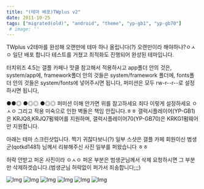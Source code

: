 ```yaml
---
title: "(테마 배포)TWplus v2"
date: 2011-10-25
tags: ["migrated(old)", "android", "theme", "yp-gb1", "yp-gb70"]
 # image: ''
---
```

TWplus v2테마를 완성해 오랜만에 테마 하나 올립니다(?) 오랜만이라 해야하나?ㅇㅅㅇ
일단 배포 합니다 테스트를 거쳤고 최적화도 진행되어 완성된 테마입니다.

터치위즈 4.5는 갤플 카페나 맛클 참고해서 적용하시고 app폴더 안의 것은,
system/app에, framework폴더 안의 것들은 system/framework 폴더에,
fonts폴더 안의 것들은 system/fonts에 넣어주시면 됩니다,
퍼미션은 모두
rw-r--r--로 설정하시면 됩니다,

●●◎
●◎◎
●◎◎
퍼미션 이해 안가면 위를 참고하세요 죄다 이렇게 설정하세요 ㅇㅅㅇ
그리고 적용 미숙으로 인한 벽돌은 책임 안집니다.ㅎㅎ
갤럭시플레이어(YP-GB1)은 KRJQ8,KRJQ7펌웨어를 지원하며,
갤럭시플레이어70(YP-GB70)은 KRKG1펌웨어만 지원합니다.

아래는 테마 스크린샷입니다.
찍기 귀찮다보니(?)
일부 스샷은 갤플 카페 회원이신 범생군(qotkd1481) 님께서 리뷰해주신 사진 일부를
퍼왔습니다 ㅎㅎ

허락 안받고 퍼온 사진이라 ㅇㅅㅇ 퍼온 부분은 범생군님께서 삭제 요청하시면 그 부분만 삭제하겟습니다.(범생군님 허락없이 퍼가서 죄송합니다;;;)

![Img](https://sukso96100.github.io/blogimgs/lock1_qotkd1481.png)
![Img](https://sukso96100.github.io/blogimgs/myf2_qotkd1481.png)
![Img](https://sukso96100.github.io/blogimgs/SC20111025-180718.jpg)
![Img](https://sukso96100.github.io/blogimgs/SC20111025-180750.jpg)
![Img](https://sukso96100.github.io/blogimgs/SC20111025-180823.jpg)
![Img](https://sukso96100.github.io/blogimgs/snap20111018_002649_qotkd1481.png)
